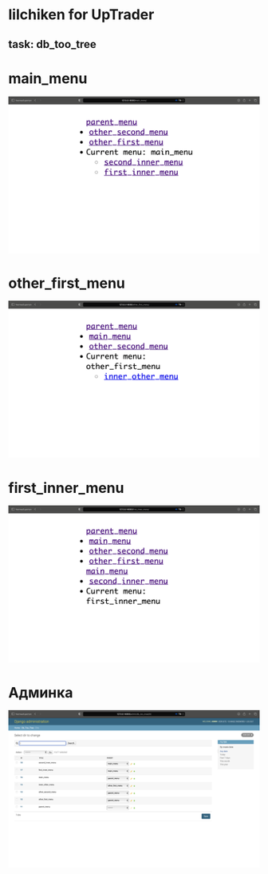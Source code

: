 # lilchiken for UpTrader
## task: db_too_tree
#
#
#
# main_menu
![alt text](https://github.com/lilchiken/test_task_for_uptrader/blob/421e43171a3c48276640bc395aafc71112e601c3/%D0%A1%D0%BD%D0%B8%D0%BC%D0%BE%D0%BA%20%D1%8D%D0%BA%D1%80%D0%B0%D0%BD%D0%B0%202023-03-04%20%D0%B2%2021.24.20.png?raw=true)
#
#
#
# other_first_menu
![alt text](https://github.com/lilchiken/test_task_for_uptrader/blob/421e43171a3c48276640bc395aafc71112e601c3/%D0%A1%D0%BD%D0%B8%D0%BC%D0%BE%D0%BA%20%D1%8D%D0%BA%D1%80%D0%B0%D0%BD%D0%B0%202023-03-04%20%D0%B2%2021.24.34.png?raw=true)
#
#
#
# first_inner_menu
![alt text](https://github.com/lilchiken/test_task_for_uptrader/blob/421e43171a3c48276640bc395aafc71112e601c3/%D0%A1%D0%BD%D0%B8%D0%BC%D0%BE%D0%BA%20%D1%8D%D0%BA%D1%80%D0%B0%D0%BD%D0%B0%202023-03-04%20%D0%B2%2021.24.41.png?raw=true)
#
#
#
# Админка
![alt text](https://github.com/lilchiken/test_task_for_uptrader/blob/421e43171a3c48276640bc395aafc71112e601c3/%D0%A1%D0%BD%D0%B8%D0%BC%D0%BE%D0%BA%20%D1%8D%D0%BA%D1%80%D0%B0%D0%BD%D0%B0%202023-03-04%20%D0%B2%2021.25.02.png?raw=true)
